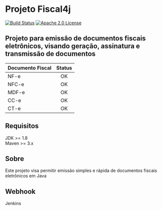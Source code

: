 # Projeto Fiscal4j #

[![Build Status](https://travis-ci.org/BLACKFISHLABS/fiscal4j.svg?branch=master)](https://travis-ci.org/BLACKFISHLABS/fiscal4j)
[![Apache 2.0 License](https://img.shields.io/badge/license-apache%202.0-green.svg) ](https://github.com/BLACKFISHLABS/fiscal4j/blob/master/LICENSE)

## Projeto para emissão de documentos fiscais eletrônicos, visando geração, assinatura e transmissão de documentos ###

| Documento Fiscal    | Status         |
| ------------------- | :------------: |
| NF-e                | OK             |
| NFC-e               | OK             |
| MDF-e               | OK             |
| CC-e                | OK             |
| CT-e                | OK             |

## Requisitos

JDK >= 1.8<br>
Maven >= 3.x

## Sobre

Este projeto visa permitir emissão simples e rápida de documentos fiscais eletrônicos em Java

## Webhook

Jenkins